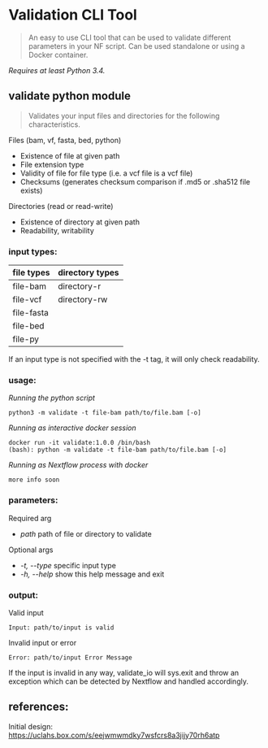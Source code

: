 # Validation CLI Tool 
> An easy to use CLI tool that can be used to validate different parameters in your NF script. Can be used standalone or using a Docker container.

_Requires at least Python 3.4._


## validate python module
> Validates your input files and directories for the following characteristics.

Files (bam, vf, fasta, bed, python)
- Existence of file at given path
- File extension type
- Validity of file for file type (i.e. a vcf file is a vcf file)
- Checksums (generates checksum comparison if .md5 or .sha512 file exists)

Directories (read or read-write)
- Existence of directory at given path
- Readability, writability

### input types:
|file types|directory types|
|----------|---------------|
|file-bam| directory-r |
|file-vcf| directory-rw |
|file-fasta|
|file-bed|
|file-py|

If an input type is not specified with the -t tag, it will only check readability.

### usage:

_Running the python script_
```
python3 -m validate -t file-bam path/to/file.bam [-o]
```
_Running as interactive docker session_

```
docker run -it validate:1.0.0 /bin/bash
(bash): python -m validate -t file-bam path/to/file.bam [-o]
```

_Running as Nextflow process with docker_
```
more info soon
```
### parameters:

Required arg
- _path_ path of file or directory to validate

Optional args
- _-t, --type_ specific input type
- _-h, --help_ show this help message and exit

### output:
Valid input
```
Input: path/to/input is valid
```
Invalid input or error
```
Error: path/to/input Error Message
```

If the input is invalid in any way, validate_io will sys.exit and throw an exception which can be detected by Nextflow and handled accordingly.

## references:
Initial design: https://uclahs.box.com/s/eejwmwmdky7wsfcrs8a3jijy70rh6atp
